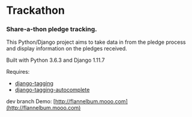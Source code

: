 # Trackathon
### Share-a-thon pledge tracking.

This Python/Django project aims to take data in from the pledge process and display information on the pledges received.

Built with Python 3.6.3 and Django 1.11.7

Requires:
- [django-tagging](https://pypi.python.org/pypi/django-tagging/)
- [django-tagging-autocomplete](https://pypi.python.org/pypi/django-tagging-autocomplete)

dev branch Demo: [http://flannelbum.mooo.com](http://flannelbum.mooo.com)
